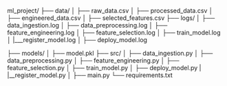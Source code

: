 ml_project/
├── data/
│   ├── raw_data.csv
│   ├── processed_data.csv
│   ├── engineered_data.csv
│   ├── selected_features.csv
├── logs/
│   ├── data_ingestion.log
│   ├── data_preprocessing.log
│   ├── feature_engineering.log
│   ├── feature_selection.log
│   ├── train_model.log
│   |___register_model.log
│   ├── deploy_model.log


├── models/
│   ├── model.pkl
├── src/
│   ├── data_ingestion.py
│   ├── data_preprocessing.py
│   ├── feature_engineering.py
│   ├── feature_selection.py
│   ├── train_model.py
│   ├── deploy_model.py
|   |__register_model.py
│   ├── main.py
└── requirements.txt
